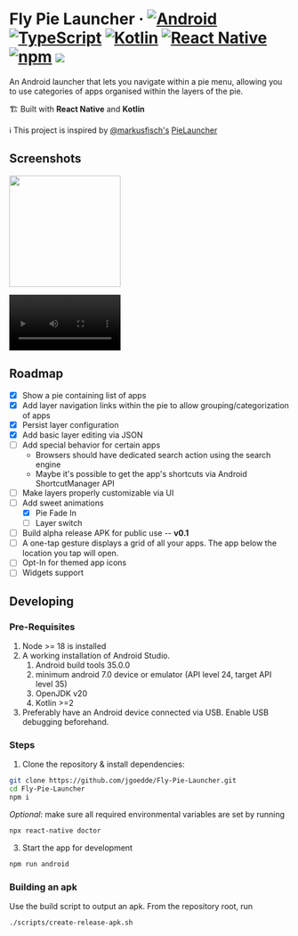 Fly Pie Launcher
&middot;
[![Android](https://img.shields.io/badge/Android-3DDC84?logo=android&logoColor=white)](#)
[![TypeScript](https://img.shields.io/badge/TypeScript-3178C6?logo=typescript&logoColor=fff)](#)
[![Kotlin](https://img.shields.io/badge/Kotlin-%237F52FF.svg?logo=kotlin&logoColor=white)](#)
[![React Native](https://img.shields.io/badge/React_Native-%2320232a.svg?logo=react&logoColor=%2361DAFB)](#)
[![npm](https://img.shields.io/badge/npm-CB3837?logo=npm&logoColor=fff)](#)
<a href="https://github.com/prettier/prettier"><img src="https://img.shields.io/badge/styled_with-prettier-ff69b4.svg"></a>
=====

An Android launcher that lets you navigate within a pie menu, allowing you to use categories of apps organised within the layers of the pie.

🏗️ Built with **React Native** and **Kotlin**

ℹ️ This project is inspired by [@markusfisch's](https://github.com/markusfisch) [PieLauncher](https://github.com/markusfisch/PieLauncher)

## Screenshots

<img src="https://github.com/user-attachments/assets/7712a44b-2c6a-410c-8d47-023ed010eddc" width="200" />

<video loop src="https://github.com/user-attachments/assets/c4a97bb9-5ff0-4687-bd57-64f4fa2018e5" width="200">video</video>

## Roadmap

- [x] Show a pie containing list of apps
- [x] Add layer navigation links within the pie to allow grouping/categorization of apps
- [x] Persist layer configuration
- [x] Add basic layer editing via JSON
- [ ] Add special behavior for certain apps
  - Browsers should have dedicated search action using the search engine
  - Maybe it's possible to get the app's shortcuts via Android ShortcutManager API
- [ ] Make layers properly customizable via UI
- [ ] Add sweet animations
  - [x] Pie Fade In
  - [ ] Layer switch
- [ ] Build alpha release APK for public use -- **v0.1**
- [ ] A one-tap gesture displays a grid of all your apps. The app below the location you tap will open.
- [ ] Opt-In for themed app icons
- [ ] Widgets support

## Developing

### Pre-Requisites

1. Node >= 18 is installed
2. A working installation of Android Studio.
	1. Android build tools 35.0.0
	2. minimum android 7.0 device or emulator (API level 24, target API level 35)
	3. OpenJDK v20
	4. Kotlin >=2
3. Preferably have an Android device connected via USB. Enable USB debugging beforehand.

### Steps

1. Clone the repository & install dependencies:

```sh
git clone https://github.com/jgoedde/Fly-Pie-Launcher.git
cd Fly-Pie-Launcher
npm i
```

*Optional*: make sure all required environmental variables are set by running

```sh
npx react-native doctor
```

3. Start the app for development

```sh
npm run android
```

### Building an apk

Use the build script to output an apk. From the repository root, run

```sh
./scripts/create-release-apk.sh
```
